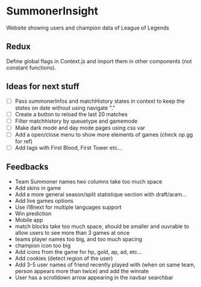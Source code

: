 # SummonerInsight
Website showing users and champion data of League of Legends

## Redux

Define global flags in Context.js and import them in other components (not constant functions).

## Ideas for next stuff
- [ ] Pass summonerInfos and matchHistory states in context to keep the states on date without using navigate "."
- [ ] Create a button to reload the last 20 matches
- [ ] Filter matchhistory by queuetype and gamemode
- [ ] Make dark mode and day mode pages using css var
- [ ] Add a open/close menu to show more elements of games (check op.gg for ref)
- [ ] Add tags with First Blood, First Tower etc...

## Feedbacks
- Team Summoner names two columns take too much space
- Add skins in game
- Add a more general season/split statistique section with draft/aram...
- Add live games options
- Use i18next for multiple languages support
- Win prediction
- Mobile app
- match blocks take too much space, should be smaller and ouvrable to allow users to see more than 3 games at once
- teams player names too big, and too much spacing
- champion icon too big
- Add icons from the game for hp, gold, ap, ad, etc...
- Add cookies (detect region of the user)
- Add 3-5 user names of friend recently played with (when on same team, person appears more than twice) and add the winrate
- User has a scrolldown arrow appearing in the navbar searchbar
